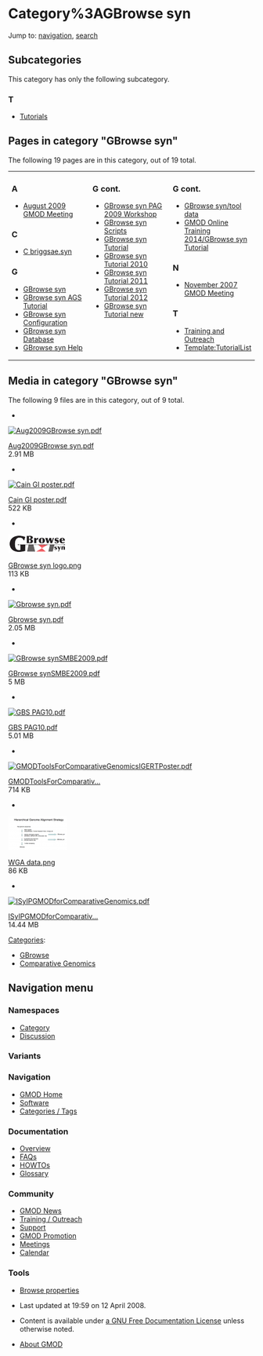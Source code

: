 



<span id="top"></span>




# <span dir="auto">Category%3AGBrowse syn</span>






Jump to: [navigation](#mw-navigation), [search](#p-search)



## Subcategories

This category has only the following subcategory.



### T

- [Tutorials](Category%3ATutorials "Category%3ATutorials")




## Pages in category "GBrowse syn"

The following 19 pages are in this category, out of 19 total.



<table style="width: 100%;">
<colgroup>
<col style="width: 33%" />
<col style="width: 33%" />
<col style="width: 33%" />
</colgroup>
<tbody>
<tr class="odd" style="vertical-align: top;">
<td style="width: 33.3%"><h3 id="a">A</h3>
<ul>
<li><a href="August_2009_GMOD_Meeting"
title="August 2009 GMOD Meeting">August 2009 GMOD Meeting</a></li>
</ul>
<h3 id="c">C</h3>
<ul>
<li><a href="C_briggsae.syn" title="C briggsae.syn">C
briggsae.syn</a></li>
</ul>
<h3 id="g">G</h3>
<ul>
<li><a href="GBrowse_syn.1" title="GBrowse syn">GBrowse syn</a></li>
<li><a href="GBrowse_syn_AGS_Tutorial"
title="GBrowse syn AGS Tutorial">GBrowse syn AGS Tutorial</a></li>
<li><a href="GBrowse_syn_Configuration"
title="GBrowse syn Configuration">GBrowse syn Configuration</a></li>
<li><a href="GBrowse_syn_Database" title="GBrowse syn Database">GBrowse
syn Database</a></li>
<li><a href="GBrowse_syn_Help" title="GBrowse syn Help">GBrowse syn
Help</a></li>
</ul></td>
<td style="width: 33.3%"><h3 id="g-cont.">G cont.</h3>
<ul>
<li><a href="GBrowse_syn_PAG_2009_Workshop"
title="GBrowse syn PAG 2009 Workshop">GBrowse syn PAG 2009
Workshop</a></li>
<li><a href="GBrowse_syn_Scripts" title="GBrowse syn Scripts">GBrowse
syn Scripts</a></li>
<li><span class="redirect-in-category"><a href="GBrowse_syn_Tutorial"
class="mw-redirect" title="GBrowse syn Tutorial">GBrowse syn
Tutorial</a></span></li>
<li><a href="GBrowse_syn_Tutorial_2010"
title="GBrowse syn Tutorial 2010">GBrowse syn Tutorial 2010</a></li>
<li><a href="GBrowse_syn_Tutorial_2011"
title="GBrowse syn Tutorial 2011">GBrowse syn Tutorial 2011</a></li>
<li><a href="GBrowse_syn_Tutorial_2012"
title="GBrowse syn Tutorial 2012">GBrowse syn Tutorial 2012</a></li>
<li><a href="GBrowse_syn_Tutorial_new"
title="GBrowse syn Tutorial new">GBrowse syn Tutorial new</a></li>
</ul></td>
<td style="width: 33.3%"><h3 id="g-cont.-1">G cont.</h3>
<ul>
<li><a href="GBrowse_syn/tool_data"
title="GBrowse syn/tool data">GBrowse syn/tool data</a></li>
<li><a href="GMOD_Online_Training_2014/GBrowse_syn_Tutorial"
title="GMOD Online Training 2014/GBrowse syn Tutorial">GMOD Online
Training 2014/GBrowse syn Tutorial</a></li>
</ul>
<h3 id="n">N</h3>
<ul>
<li><a href="November_2007_GMOD_Meeting"
title="November 2007 GMOD Meeting">November 2007 GMOD Meeting</a></li>
</ul>
<h3 id="t-1">T</h3>
<ul>
<li><a href="Training_and_Outreach"
title="Training and Outreach">Training and Outreach</a></li>
<li><a href="Template:TutorialList"
title="Template:TutorialList">Template:TutorialList</a></li>
</ul></td>
</tr>
</tbody>
</table>




## Media in category "GBrowse syn"

The following 9 files are in this category, out of 9 total.

- 

  

  

  <a href="File:Aug2009GBrowse_syn.pdf" class="image"><img
  src="../mediawiki/skins/common/images/icons/fileicon-pdf.png"
  width="120" height="120" alt="Aug2009GBrowse syn.pdf" /></a>

  

  

  

  [Aug2009GBrowse
  syn.pdf](File:Aug2009GBrowse_syn.pdf "File:Aug2009GBrowse syn.pdf")  
  2.91 MB  

  

  

- 

  

  

  <a href="File:Cain_GI_poster.pdf" class="image"><img
  src="../mediawiki/skins/common/images/icons/fileicon-pdf.png"
  width="120" height="120" alt="Cain GI poster.pdf" /></a>

  

  

  

  [Cain GI
  poster.pdf](File:Cain_GI_poster.pdf "File:Cain GI poster.pdf")  
  522 KB  

  

  

- 

  

  

  <a href="File:GBrowse_syn_logo.png" class="image"><img
  src="https://raw.githubusercontent.com/GMOD/gmod.github.io/main/mediawiki/images/thumb/4/44/GBrowse_syn_logo.png/120px-GBrowse_syn_logo.png"
  width="120" height="38" alt="GBrowse syn logo.png" /></a>

  

  

  

  [GBrowse syn
  logo.png](File:GBrowse_syn_logo.png "File:GBrowse syn logo.png")  
  113 KB  

  

  

- 

  

  

  <a href="File:Gbrowse_syn.pdf" class="image"><img
  src="../mediawiki/skins/common/images/icons/fileicon-pdf.png"
  width="120" height="120" alt="Gbrowse syn.pdf" /></a>

  

  

  

  [Gbrowse syn.pdf](File:Gbrowse_syn.pdf "File:Gbrowse syn.pdf")  
  2.05 MB  

  

  

- 

  

  

  <a href="File:GBrowse_synSMBE2009.pdf" class="image"><img
  src="../mediawiki/skins/common/images/icons/fileicon-pdf.png"
  width="120" height="120" alt="GBrowse synSMBE2009.pdf" /></a>

  

  

  

  [GBrowse
  synSMBE2009.pdf](File:GBrowse_synSMBE2009.pdf "File:GBrowse synSMBE2009.pdf")  
  5 MB  

  

  

- 

  

  

  <a href="File:GBS_PAG10.pdf" class="image"><img
  src="../mediawiki/skins/common/images/icons/fileicon-pdf.png"
  width="120" height="120" alt="GBS PAG10.pdf" /></a>

  

  

  

  [GBS PAG10.pdf](File:GBS_PAG10.pdf "File:GBS PAG10.pdf")  
  5.01 MB  

  

  

- 

  

  

  <a href="File:GMODToolsForComparativeGenomicsIGERTPoster.pdf"
  class="image"><img
  src="../mediawiki/skins/common/images/icons/fileicon-pdf.png"
  width="120" height="120"
  alt="GMODToolsForComparativeGenomicsIGERTPoster.pdf" /></a>

  

  

  

  [GMODToolsForComparativ...](File:GMODToolsForComparativeGenomicsIGERTPoster.pdf "File:GMODToolsForComparativeGenomicsIGERTPoster.pdf")  
  714 KB  

  

  

- 

  

  

  <a href="File:WGA_data.png" class="image"><img
  src="https://raw.githubusercontent.com/GMOD/gmod.github.io/main/mediawiki/images/thumb/c/cf/WGA_data.png/120px-WGA_data.png"
  width="120" height="69" alt="WGA data.png" /></a>

  

  

  

  [WGA data.png](File:WGA_data.png "File:WGA data.png")  
  86 KB  

  

  

- 

  

  

  <a href="File:ISyIPGMODforComparativeGenomics.pdf" class="image"><img
  src="../mediawiki/skins/common/images/icons/fileicon-pdf.png"
  width="120" height="120"
  alt="ISyIPGMODforComparativeGenomics.pdf" /></a>

  

  

  

  [ISyIPGMODforComparativ...](File:ISyIPGMODforComparativeGenomics.pdf "File:ISyIPGMODforComparativeGenomics.pdf")  
  14.44 MB  

  

  





[Categories](Special%3ACategories "Special%3ACategories"):

- [GBrowse](Category%3AGBrowse "Category%3AGBrowse")
- [Comparative
  Genomics](Category%3AComparative_Genomics "Category%3AComparative Genomics")






## Navigation menu



### Namespaces

- <span id="ca-nstab-category"><a href="Category%3AGBrowse_syn" accesskey="c"
  title="View the category page [c]">Category</a></span>
- <span id="ca-talk"><a
  href="http://gmod.org/mediawiki/index.php?title=Category_talk:GBrowse_syn&amp;action=edit&amp;redlink=1"
  accesskey="t"
  title="Discussion about the content page [t]">Discussion</a></span>


### 

### Variants[](#)








<a href="Main_Page"
style="background-image: url(../images/GMOD-cogs.png);"
title="Visit the main page"></a>


### Navigation



- <span id="n-GMOD-Home">[GMOD Home](Main_Page)</span>
- <span id="n-Software">[Software](GMOD_Components)</span>
- <span id="n-Categories-.2F-Tags">[Categories /
  Tags](Categories)</span>




### Documentation



- <span id="n-Overview">[Overview](Overview)</span>
- <span id="n-FAQs">[FAQs](Category%3AFAQ)</span>
- <span id="n-HOWTOs">[HOWTOs](Category%3AHOWTO)</span>
- <span id="n-Glossary">[Glossary](Glossary)</span>




### Community



- <span id="n-GMOD-News">[GMOD News](GMOD_News)</span>
- <span id="n-Training-.2F-Outreach">[Training /
  Outreach](Training_and_Outreach)</span>
- <span id="n-Support">[Support](Support)</span>
- <span id="n-GMOD-Promotion">[GMOD Promotion](GMOD_Promotion)</span>
- <span id="n-Meetings">[Meetings](Meetings)</span>
- <span id="n-Calendar">[Calendar](Calendar)</span>




### Tools

- <span id="t-smwbrowselink"><a href="Special%3ABrowse/Category%3AGBrowse_syn" rel="smw-browse">Browse
  properties</a></span>



- <span id="footer-info-lastmod">Last updated at 19:59 on 12 April
  2008.</span>
<!-- - <span id="footer-info-viewcount">19,011 page views.</span> -->
- <span id="footer-info-copyright">Content is available under
  <a href="http://www.gnu.org/licenses/fdl-1.3.html" class="external"
  rel="nofollow">a GNU Free Documentation License</a> unless otherwise
  noted.</span>

<!-- -->

- <span id="footer-places-about">[About
  GMOD](GMOD%3AAbout "GMOD%3AAbout")</span>

<!-- -->




